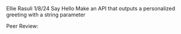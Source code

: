 Ellie Rasuli
1/8/24
Say Hello
Make an API that outputs a personalized greeting with a string parameter

Peer Review:
